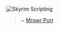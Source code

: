 ![Skyrim Scripting](https://github.com/SkyrimScripting/SkyrimScripting/raw/main/Images/SkyrimScripting_Logo.png)

> ~ [Mrowr Purr](https://github.com/mrowrpurr)
